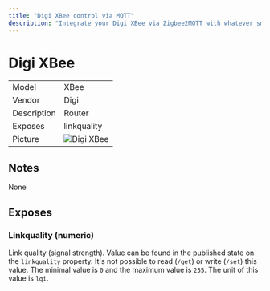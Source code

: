 ```yaml
---
title: "Digi XBee control via MQTT"
description: "Integrate your Digi XBee via Zigbee2MQTT with whatever smart home infrastructure you are using without the vendors bridge or gateway."
---
```


<!-- !!!! -->
<!-- ATTENTION: This file is auto-generated through docgen! -->
<!-- You can only edit the "## Notes"-Section. -->
<!-- !!!! -->

# Digi XBee

|     |     |
|-----|-----|
| Model | XBee  |
| Vendor  | Digi  |
| Description | Router |
| Exposes | linkquality |
| Picture | ![Digi XBee](https://psi-4ward.github.io/zigbee2mqtt.io/images/devices/XBee.jpg) |


## Notes

None



## Exposes

### Linkquality (numeric)
Link quality (signal strength).
Value can be found in the published state on the `linkquality` property.
It's not possible to read (`/get`) or write (`/set`) this value.
The minimal value is `0` and the maximum value is `255`.
The unit of this value is `lqi`.

